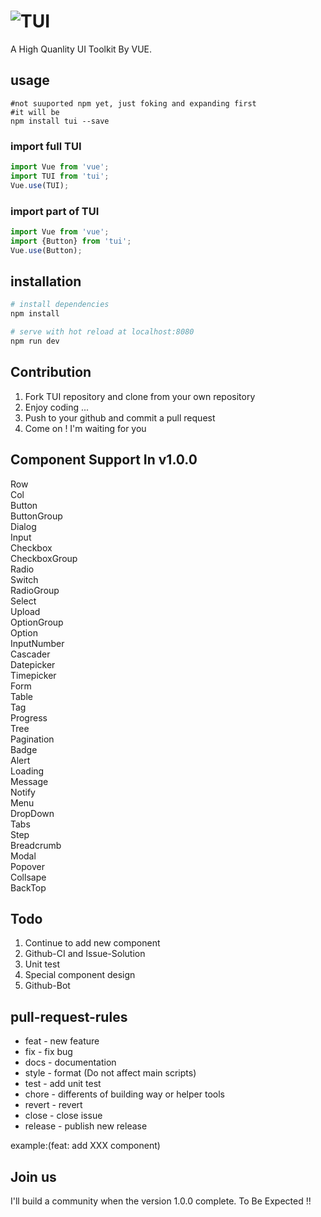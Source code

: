 # ![TUI](https://raw.githubusercontent.com/Bennnis/TUI/v1.0.0/example/assets/logo.png)

A High Quanlity UI Toolkit By VUE.

## usage 
```$bash
#not suuported npm yet, just foking and expanding first
#it will be
npm install tui --save
```

### import full TUI
```javascript
import Vue from 'vue';
import TUI from 'tui';
Vue.use(TUI);
```

### import part of TUI
```javascript
import Vue from 'vue';
import {Button} from 'tui';
Vue.use(Button);
```
## installation

``` bash
# install dependencies
npm install

# serve with hot reload at localhost:8080
npm run dev
```

## Contribution
1. Fork TUI repository and clone from your own repository
2. Enjoy coding ...
3. Push to your github and commit a pull request
4. Come on ! I'm waiting for you

## Component Support In v1.0.0
Row <br>
Col <br>
Button <br>
ButtonGroup <br>
Dialog <br>
Input <br>
Checkbox <br>
CheckboxGroup <br>
Radio <br>
Switch <br>
RadioGroup <br>
Select <br>
Upload <br>
OptionGroup <br>
Option <br>
InputNumber <br>
Cascader <br>
Datepicker <br>
Timepicker <br>
Form <br>
Table <br>
Tag <br>
Progress <br>
Tree <br>
Pagination <br>
Badge <br>
Alert <br>
Loading <br>
Message <br>
Notify <br>
Menu <br>
DropDown <br>
Tabs <br>
Step <br>
Breadcrumb <br>
Modal <br>
Popover <br>
Collsape <br>
BackTop <br>


## Todo
1. Continue to add new component
2. Github-CI and Issue-Solution
3. Unit test
4. Special component design
5. Github-Bot

## pull-request-rules
* feat - new feature
* fix - fix bug
* docs - documentation
* style - format (Do not affect main scripts)
* test - add unit test
* chore - differents of building way or helper tools
* revert - revert
* close - close issue
* release - publish new release

example:(feat: add XXX component)

## Join us
I'll build a community when the version 1.0.0 complete.
To Be Expected !!
